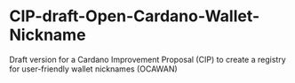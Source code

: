 # CIP-draft-Open-Cardano-Wallet-Nickname
Draft version for a Cardano Improvement Proposal (CIP) to create a registry for user-friendly wallet nicknames (OCAWAN)

